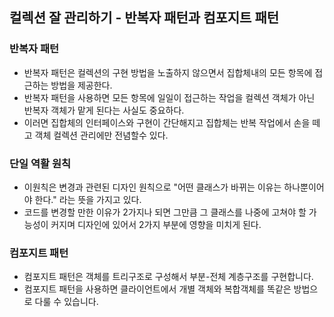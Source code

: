 ## 컬렉션 잘 관리하기 - 반복자 패턴과 컴포지트 패턴

### 반복자 패턴
- 반복자 패턴은 컬렉션의 구현 방법을 노출하지 않으면서 집합체내의 모든 항목에 접근하는 방법을 제공한다.
- 반복자 패턴을 사용하면 모든 항목에 일일이 접근하는 작업을 컬렉션 객체가 아닌 반복자 객체가 맡게 된다는 사실도 중요하다.
- 이러면 집합체의 인터페이스와 구현이 간단해지고 집합체는 반복 작업에서 손을 떼고 객체 컬렉션 관리에만 전념할수 있다.

### 단일 역활 원칙
- 이원칙은 변경과 관련된 디자인 원칙으로 "어떤 클래스가 바뀌는 이유는 하나뿐이어야 한다." 라는 뜻을 가지고 있다.
- 코드를 변경할 만한 이유가 2가지나 되면 그만큼 그 클래스를 나중에 고쳐야 할 가능성이 커지며 디자인에 있어서 2가지 부분에 영향을 미치게 된다.

### 컴포지트 패턴
- 컴포지트 패턴은 객체를 트리구조로 구성해서 부분-전체 계층구조를 구현합니다.
- 컴포지트 패턴을 사용하면 클라이언트에서 개별 객체와 복합객체를 똑같은 방법으로 다룰 수 있습니다.
